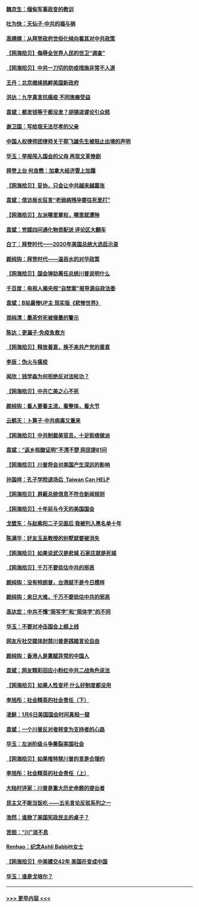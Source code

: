 #### [魏京生：缅甸军事政变的教训](../pages/nsc993/n12732470.md?t=02042301) 
#### [吐为快：天仙子·中共的福与祸](../pages/nsc993/n12732165.md?t=02042301) 
#### [高婧婧：从拜登政府世俗化倾向看其对中共政策](../pages/nsc993/n12730028.md?t=02042301) 
#### [【网海拾贝】侮辱全世界人民的世卫“调查”](../pages/nsc993/n12727884.md?t=02042301) 
#### [【网海拾贝】中共一刀切的防疫措施非常不人道](../pages/nsc993/n12724879.md?t=02042301) 
#### [王丹：北京继续挑衅美国新政府](../pages/nsc993/n12722456.md?t=02042301) 
#### [洪达：九字真言抗瘟疫 不同族裔受益](../pages/nsc993/n12722448.md?t=02042301) 
#### [袁斌：都发钱等于都没发？胡锡进谬论引众怒](../pages/nsc993/n12722393.md?t=02042301) 
#### [谢卫国：写给我无法尽孝的父亲](../pages/nsc993/n12720325.md?t=02042301) 
#### [中国人权律师团律师关于郭飞雄先生被阻止出境的声明](../pages/nsc993/n12720203.md?t=02042301) 
#### [华玉：举报闯入国会的父母 再现文革惨剧](../pages/nsc993/n12719070.md?t=02042301) 
#### [拜登上台 何良懋：加拿大经济雪上加霜](../pages/nsc993/n12718943.md?t=02042301) 
#### [【网海拾贝】妥协，只会让中共越来越嚣张](../pages/nsc993/n12717392.md?t=02042301) 
#### [袁斌：信访局长狂言“老弱病残孕要往死里打”](../pages/nsc993/n12717343.md?t=02042301) 
#### [【网海拾贝】左派哪里掌权，哪里就遭殃](../pages/nsc993/n12715009.md?t=02042301) 
#### [袁斌：党媒四问通化物资配送 评论区大翻车](../pages/nsc993/n12714950.md?t=02042301) 
#### [白丁：拜登时代——2020年美国总统大选启示录](../pages/nsc993/n12714920.md?t=02042301) 
#### [颜纯钩：拜登时代——温吞水的对华政策](../pages/nsc993/n12713245.md?t=02042301) 
#### [【网海拾贝】国会弹劾离任总统川普说明什么](../pages/nsc993/n12712816.md?t=02042301) 
#### [千百度：电视人揭央视“自焚案”报导源自政法委](../pages/nsc993/n12709760.md?t=02042301) 
#### [袁斌：B站最惨UP主 现实版《悲惨世界》](../pages/nsc993/n12709686.md?t=02042301) 
#### [郑纯清：墨茶穷死被搽墨的警示](../pages/nsc993/n12709262.md?t=02042301) 
#### [陈达：更漏子·免疫急救方](../pages/nsc993/n12709244.md?t=02042301) 
#### [【网海拾贝】释放善意，换不来共产党的善意](../pages/nsc993/n12708361.md?t=02042301) 
#### [李辰：伪火与瘟疫](../pages/nsc993/n12707981.md?t=02042301) 
#### [闻欣：钱学森为何拒绝反对法轮功？](../pages/nsc993/n12707407.md?t=02042301) 
#### [【网海拾贝】中共亡美之心不死](../pages/nsc993/n12707621.md?t=02042301) 
#### [颜纯钩：看人要看主流，看整体，看大节](../pages/nsc993/n12707536.md?t=02042301) 
#### [云鹤天：卜算子‧中共病毒又重来](../pages/nsc993/n12707408.md?t=02042301) 
#### [【网海拾贝】中共制裁美官员，十足街痞做派](../pages/nsc993/n12705115.md?t=02042301) 
#### [袁斌：“返乡核酸证明”不清不楚 网民提81问](../pages/nsc993/n12704982.md?t=02042301) 
#### [【网海拾贝】川普将会对美国产生深远的影响](../pages/nsc993/n12703045.md?t=02042301) 
#### [孙国祥：孔子学院退场后  Taiwan Can HELP](../pages/nsc993/n12702430.md?t=02042301) 
#### [【网海拾贝】屏蔽总统信息不符合新闻规则](../pages/nsc993/n12699998.md?t=02042301) 
#### [【网海拾贝】十年前与今天的美国国会](../pages/nsc993/n12696993.md?t=02042301) 
#### [戈壁东：与赵紫阳二子见面后 我被列入黑名单十年](../pages/nsc993/n12696215.md?t=02042301) 
#### [陈满华：好友玉圣教授的别墅就要被消失](../pages/nsc993/n12695411.md?t=02042301) 
#### [【网海拾贝】如果说武汉是悲城 石家庄就是死城](../pages/nsc993/n12694589.md?t=02042301) 
#### [【网海拾贝】千万不要低估中共的邪恶](../pages/nsc993/n12692771.md?t=02042301) 
#### [颜纯钩：没有特朗普，台港就不是今日模样](../pages/nsc993/n12692678.md?t=02042301) 
#### [颜纯钩：来日大难，千万不要低估中共的邪恶](../pages/nsc993/n12692080.md?t=02042301) 
#### [高达宏：中共不懂“简写字”和“简体字”的不同](../pages/nsc993/n12692068.md?t=02042301) 
#### [华玉：不要对冲击国会上纲上线](../pages/nsc993/n12689948.md?t=02042301) 
#### [网友斥社交媒体封禁川普是践踏言论自由](../pages/nsc993/n12687482.md?t=02042301) 
#### [颜纯钩：香港人是禀赋异常的中国人](../pages/nsc993/n12685142.md?t=02042301) 
#### [袁斌：网友精彩回应小粉红中共二战角色说法](../pages/nsc993/n12684994.md?t=02042301) 
#### [【网海拾贝】如果人性变坏 什么好制度都没用](../pages/nsc993/n12683000.md?t=02042301) 
#### [李旭彤：社会精英的社会责任（下）](../pages/nsc993/n12680604.md?t=02042301) 
#### [凌稣：1月6日美国国会时间真相一窥](../pages/nsc993/n12682780.md?t=02042301) 
#### [袁斌：一个川普反对者转变为支持者的心路](../pages/nsc993/n12682700.md?t=02042301) 
#### [华玉：左派阶级斗争撕裂美国社会](../pages/nsc993/n12681226.md?t=02042301) 
#### [【网海拾贝】如果推特禁川普的言是合理的](../pages/nsc993/n12681232.md?t=02042301) 
#### [李旭彤：社会精英的社会责任（上）](../pages/nsc993/n12680501.md?t=02042301) 
#### [大陆时评家：川普是重大历史命题的提出者](../pages/nsc993/n12679904.md?t=02042301) 
#### [民主又不能当饭吃 ——五毛言论反驳系列之一](../pages/nsc993/n12679877.md?t=02042301) 
#### [浩然：谁掀了美国宪政民主的桌子？](../pages/nsc993/n12679850.md?t=02042301) 
#### [苦胆：“川”流不息](../pages/nsc993/n12678388.md?t=02042301) 
#### [Renhao：纪念Ashli Babbitt女士](../pages/nsc993/n12678359.md?t=02042301) 
#### [【网海拾贝】中美建交42年 美国在变成中国](../pages/nsc993/n12678324.md?t=02042301) 
#### [华玉：谁是戈培尔？](../pages/nsc993/n12677515.md?t=02042301) 

----
#### [ >>> 更早内容 <<< ](../indexes/nsc993-earlier.md)
